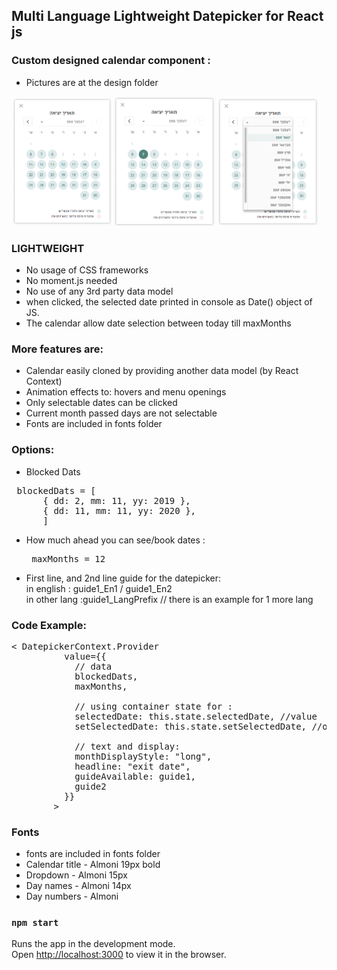 ## Multi Language Lightweight Datepicker for React js

### Custom designed calendar component :
* Pictures are at the design folder
<div style="display: inline;">
<img width="32%" src="./design/datepicker.png" />
<img width="32%" src="./design/hover-selected.png" />
<img width="32%" src="./design/dropdown.png" />
</div>

### LIGHTWEIGHT
* No usage of CSS frameworks 
* No moment.js needed
* No use of any 3rd party data model
* when clicked, the selected date printed in console as Date() object of JS.
* The calendar allow date selection between today till maxMonths


### More features are:
* Calendar easily cloned by providing another data model (by React Context)
* Animation effects to: hovers and menu openings 
* Only selectable dates can be clicked 
* Current month passed days are not selectable
* Fonts are included in fonts folder

### Options: 
* Blocked Dats 
<pre>
 blockedDats = [
      { dd: 2, mm: 11, yy: 2019 },
      { dd: 11, mm: 11, yy: 2020 },
      ]
</pre>
* How much ahead you can see/book dates : <pre> maxMonths = 12 </pre>
* First line, and 2nd line guide for the datepicker: </br>
  in english : guide1_En1  / guide1_En2 </br>
  in other lang :guide1_LangPrefix  // there is an example for 1 more lang </br>

### Code Example: 
<pre>
< DatepickerContext.Provider
          value={{
            // data
            blockedDats,
            maxMonths,

            // using container state for : 
            selectedDate: this.state.selectedDate, //value
            setSelectedDate: this.state.setSelectedDate, //onChange
            
            // text and display:
            monthDisplayStyle: "long",
            headline: "exit date",
            guideAvailable: guide1,
            guide2
          }}
        >
</pre>

### Fonts
* fonts are included in fonts folder
* Calendar title - Almoni 19px bold
* Dropdown - Almoni 15px
* Day names - Almoni 14px
* Day numbers - Almoni


### `npm start`
Runs the app in the development mode.<br>
Open [http://localhost:3000](http://localhost:3000) to view it in the browser.